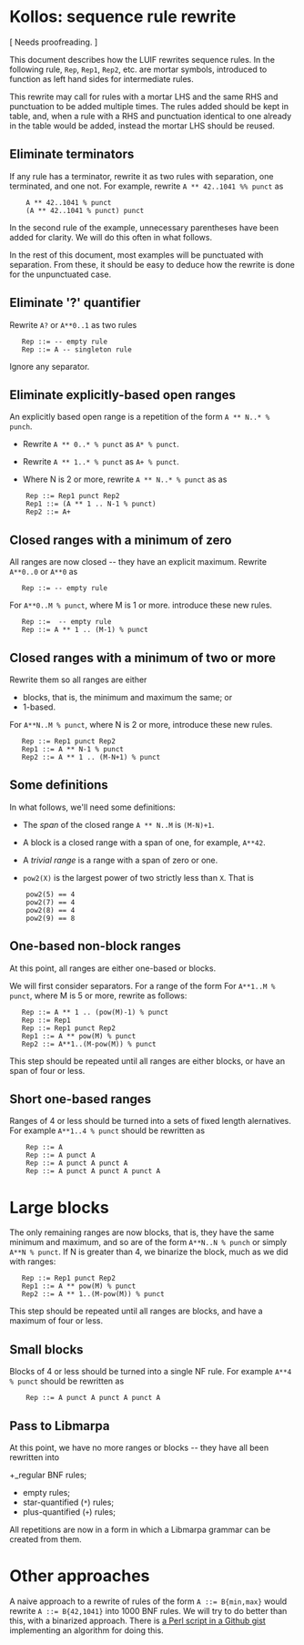 # Kollos: sequence rule rewrite

[ Needs proofreading. ]

This document describes how the LUIF rewrites
sequence rules.
In the following rule,
`Rep`, `Rep1`, `Rep2`, etc. are mortar symbols,
introduced to function
as left hand sides for intermediate rules.

This rewrite may call for rules with a mortar
LHS and the same
RHS and punctuation to be added
multiple times.
The rules added should be kept in table,
and, when a rule with a RHS and punctuation
identical to one already in the table would be
added,
instead the mortar LHS should be reused.

## Eliminate terminators

If any rule has a terminator,
rewrite it as two rules with separation,
one terminated, and one not.
For example, rewrite `A ** 42..1041 %% punct` as 
```
    A ** 42..1041 % punct
    (A ** 42..1041 % punct) punct
```

In the second rule of the example,
unnecessary parentheses have been added for clarity.
We will do this often in what follows.

In the rest of this document, most examples
will be punctuated with separation.
From these, it should be easy to
deduce how the rewrite is done
for the unpunctuated case.

## Eliminate '?' quantifier

Rewrite `A?` or `A**0..1` as two rules

```
   Rep ::= -- empty rule
   Rep ::= A -- singleton rule
```

Ignore any separator.

## Eliminate explicitly-based open ranges

An explicitly based open range is a repetition
of the form `A ** N..* % punch`.

+ Rewrite `A ** 0..* % punct` as `A* % punct`.

+ Rewrite `A ** 1..* % punct` as `A+ % punct`.

* Where N is 2 or more,
  rewrite `A ** N..* % punct` as
  as
```
    Rep ::= Rep1 punct Rep2
    Rep1 ::= (A ** 1 .. N-1 % punct)
    Rep2 ::= A+
```

## Closed ranges with a minimum of zero

All ranges are now closed -- they have an explicit maximum.
Rewrite `A**0..0` or `A**0` as
```
   Rep ::= -- empty rule
```
For `A**0..M % punct`, where M is 1 or more.
introduce these new rules.
```
   Rep ::=  -- empty rule
   Rep ::= A ** 1 .. (M-1) % punct
```

## Closed ranges with a minimum of two or more

Rewrite them so all ranges are either

+ blocks, that is, the minimum and maximum the same; or
+ 1-based.

For `A**N..M % punct`, where N is 2 or more,
introduce these new rules.
```
   Rep ::= Rep1 punct Rep2
   Rep1 ::= A ** N-1 % punct
   Rep2 ::= A ** 1 .. (M-N+1) % punct
```

## Some definitions

In what follows, we'll need some definitions:

+ The *span* of the closed range `A ** N..M` is `(M-N)+1`.

* A block is a closed range with a span of one, for example,
`A**42`.

* A *trivial range* is a range with a span of zero or one.

* `pow2(X)` is the largest power of two
strictly less than `X`.
That is
```
    pow2(5) == 4
    pow2(7) == 4
    pow2(8) == 4
    pow2(9) == 8
```

## One-based non-block ranges

At this point,
all ranges are either one-based or blocks.

We will first consider separators.
For a range of the form
For `A**1..M % punct`, where M is 5 or more,
rewrite as follows:
```
   Rep ::= A ** 1 .. (pow(M)-1) % punct
   Rep ::= Rep1
   Rep ::= Rep1 punct Rep2
   Rep1 ::= A ** pow(M) % punct
   Rep2 ::= A**1..(M-pow(M)) % punct
```

This step should be repeated until
all ranges are either blocks,
or have an span of four or less.

## Short one-based ranges

Ranges of 4 or less should be turned
into a sets of fixed length alernatives.
For example `A**1..4 % punct` should
be rewritten as
```
    Rep ::= A
    Rep ::= A punct A
    Rep ::= A punct A punct A
    Rep ::= A punct A punct A punct A
```

# Large blocks

The only remaining ranges are now blocks,
that is,
they have the same minimum and maximum,
and so are of the form `A**N..N % punch`
or simply `A**N % punct`.
If N is greater than 4,
we binarize the block, much as we did with
ranges:
```
   Rep ::= Rep1 punct Rep2
   Rep1 ::= A ** pow(M) % punct
   Rep2 ::= A ** 1..(M-pow(M)) % punct
```

This step should be repeated until
all ranges are blocks,
and have a maximum of four or less.

## Small blocks

Blocks of 4 or less should be turned
into a single NF rule.
For example `A**4 % punct` should
be rewritten as
```
    Rep ::= A punct A punct A punct A
```

## Pass to Libmarpa

At this point, we have no more ranges or blocks --
they have all been rewritten into

+_regular BNF rules;
+ empty rules;
+ star-quantified (`*`) rules;
+ plus-quantified (`+`) rules;

All repetitions are now in
a form in which a Libmarpa grammar can
be created from them.

# Other approaches

A naive approach to
a rewrite of rules of the form `A ::= B{min,max}`
would rewrite `A ::= B{42,1041}` into
1000 BNF rules.
We will try to do better than this,
with a binarized approach.
There is
[a Perl script in a Github
gist](https://gist.github.com/jeffreykegler/2324781#file-minmax_to_bnf-pl)
implementing an algorithm for doing this.

<!---
vim: expandtab shiftwidth=4
-->
